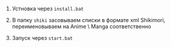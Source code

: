 1. Устновка через `install.bat`

3. В папку `shiki` засовываем списки в формате xml Shikimori, переименовываем на Anime \ Manga соответственно
4. Запуск через `start.bat`
